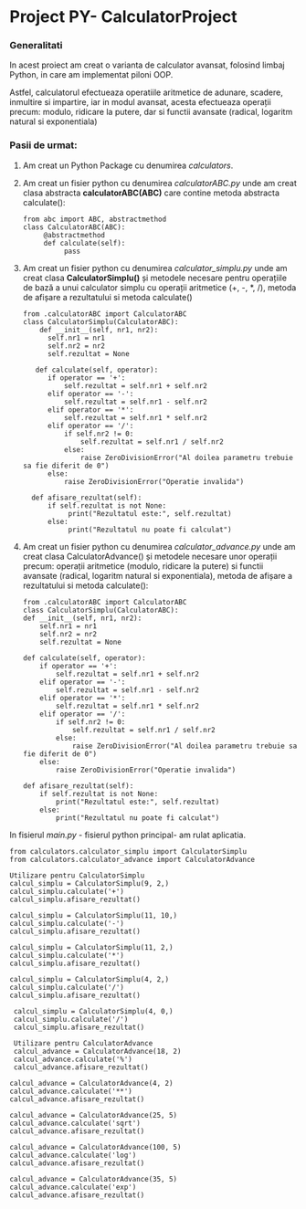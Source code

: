 #  Project PY- CalculatorProject
### Generalitati 
In acest proiect am creat o varianta de calculator avansat, folosind limbaj Python, in care am implementat piloni OOP.

Astfel, calculatorul efectueaza operatiile aritmetice de adunare, scadere, inmultire si impartire,  iar in modul avansat, acesta efectueaza operații precum: modulo, ridicare la putere, dar  si functii avansate (radical, logaritm natural
si exponentiala)

### Pasii de urmat:
1. Am creat un Python Package cu denumirea _calculators_.
2. Am creat un fisier python cu denumirea _calculatorABC.py_ unde am creat clasa abstracta **calculatorABC(ABC)** care contine metoda abstracta calculate():
   
       from abc import ABC, abstractmethod
       class CalculatorABC(ABC):
            @abstractmethod
            def calculate(self):
                 pass
   
4. Am creat un fisier python cu denumirea _calculator_simplu.py_ unde am creat clasa **CalculatorSimplu()** și metodele necesare pentru operațiile de bază a unui
calculator simplu cu operații aritmetice (+, -, *, /), metoda de afișare a rezultatului si metoda calculate()

       from .calculatorABC import CalculatorABC
       class CalculatorSimplu(CalculatorABC):
           def __init__(self, nr1, nr2):
             self.nr1 = nr1
             self.nr2 = nr2
             self.rezultat = None

          def calculate(self, operator):
             if operator == '+':
                 self.rezultat = self.nr1 + self.nr2
             elif operator == '-':
                 self.rezultat = self.nr1 - self.nr2
             elif operator == '*':
                 self.rezultat = self.nr1 * self.nr2
             elif operator == '/':
                 if self.nr2 != 0:
                     self.rezultat = self.nr1 / self.nr2
                 else:
                     raise ZeroDivisionError("Al doilea parametru trebuie sa fie diferit de 0")
             else:
                 raise ZeroDivisionError("Operatie invalida")

         def afisare_rezultat(self):
             if self.rezultat is not None:
                  print("Rezultatul este:", self.rezultat)
             else:
                  print("Rezultatul nu poate fi calculat")
   
6. Am creat un fisier python cu denumirea _calculator_advance.py_ unde am creat clasa CalculatorAdvance() și metodele necesare unor operații precum: operații
aritmetice (modulo, ridicare la putere) si functii avansate (radical, logaritm natural si exponentiala), metoda de afișare a rezultatului si metoda calculate():

       from .calculatorABC import CalculatorABC
       class CalculatorSimplu(CalculatorABC):
       def __init__(self, nr1, nr2):
           self.nr1 = nr1
           self.nr2 = nr2
           self.rezultat = None

       def calculate(self, operator):
           if operator == '+':
               self.rezultat = self.nr1 + self.nr2
           elif operator == '-':
               self.rezultat = self.nr1 - self.nr2
           elif operator == '*':
               self.rezultat = self.nr1 * self.nr2
           elif operator == '/':
               if self.nr2 != 0:
                   self.rezultat = self.nr1 / self.nr2
               else:
                   raise ZeroDivisionError("Al doilea parametru trebuie sa fie diferit de 0")
           else:
               raise ZeroDivisionError("Operatie invalida")

       def afisare_rezultat(self):
           if self.rezultat is not None:
               print("Rezultatul este:", self.rezultat)
           else:
               print("Rezultatul nu poate fi calculat")
   
In fisierul _main.py_ - fisierul python principal- am rulat aplicatia.

    from calculators.calculator_simplu import CalculatorSimplu
    from calculators.calculator_advance import CalculatorAdvance

    Utilizare pentru CalculatorSimplu
    calcul_simplu = CalculatorSimplu(9, 2,)
    calcul_simplu.calculate('+')
    calcul_simplu.afisare_rezultat()

    calcul_simplu = CalculatorSimplu(11, 10,)
    calcul_simplu.calculate('-')
    calcul_simplu.afisare_rezultat()

    calcul_simplu = CalculatorSimplu(11, 2,)
    calcul_simplu.calculate('*')
    calcul_simplu.afisare_rezultat()

    calcul_simplu = CalculatorSimplu(4, 2,)
    calcul_simplu.calculate('/')
    calcul_simplu.afisare_rezultat()

     calcul_simplu = CalculatorSimplu(4, 0,)
     calcul_simplu.calculate('/')
     calcul_simplu.afisare_rezultat()
     
     Utilizare pentru CalculatorAdvance
     calcul_advance = CalculatorAdvance(18, 2)
     calcul_advance.calculate('%')
     calcul_advance.afisare_rezultat()

    calcul_advance = CalculatorAdvance(4, 2)
    calcul_advance.calculate('**')
    calcul_advance.afisare_rezultat()

    calcul_advance = CalculatorAdvance(25, 5)
    calcul_advance.calculate('sqrt')
    calcul_advance.afisare_rezultat()

    calcul_advance = CalculatorAdvance(100, 5)
    calcul_advance.calculate('log')
    calcul_advance.afisare_rezultat()

    calcul_advance = CalculatorAdvance(35, 5)
    calcul_advance.calculate('exp')
    calcul_advance.afisare_rezultat()
